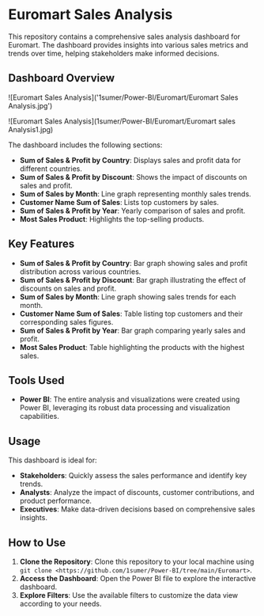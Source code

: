 # Euromart Sales Analysis

This repository contains a comprehensive sales analysis dashboard for Euromart. The dashboard provides insights into various sales metrics and trends over time, helping stakeholders make informed decisions.

## Dashboard Overview
![Euromart Sales Analysis]('1sumer/Power-BI/Euromart/Euromart Sales Analysis.jpg')

![Euromart Sales Analysis](1sumer/Power-BI/Euromart/Euromart sales Analysis1.jpg)

The dashboard includes the following sections:

- **Sum of Sales & Profit by Country**: Displays sales and profit data for different countries.
- **Sum of Sales & Profit by Discount**: Shows the impact of discounts on sales and profit.
- **Sum of Sales by Month**: Line graph representing monthly sales trends.
- **Customer Name Sum of Sales**: Lists top customers by sales.
- **Sum of Sales & Profit by Year**: Yearly comparison of sales and profit.
- **Most Sales Product**: Highlights the top-selling products.

## Key Features

- **Sum of Sales & Profit by Country**: Bar graph showing sales and profit distribution across various countries.
- **Sum of Sales & Profit by Discount**: Bar graph illustrating the effect of discounts on sales and profit.
- **Sum of Sales by Month**: Line graph showing sales trends for each month.
- **Customer Name Sum of Sales**: Table listing top customers and their corresponding sales figures.
- **Sum of Sales & Profit by Year**: Bar graph comparing yearly sales and profit.
- **Most Sales Product**: Table highlighting the products with the highest sales.

## Tools Used

- **Power BI**: The entire analysis and visualizations were created using Power BI, leveraging its robust data processing and visualization capabilities.

## Usage

This dashboard is ideal for:

- **Stakeholders**: Quickly assess the sales performance and identify key trends.
- **Analysts**: Analyze the impact of discounts, customer contributions, and product performance.
- **Executives**: Make data-driven decisions based on comprehensive sales insights.

## How to Use

1. **Clone the Repository**: Clone this repository to your local machine using `git clone <https://github.com/1sumer/Power-BI/tree/main/Euromart>`.
2. **Access the Dashboard**: Open the Power BI file to explore the interactive dashboard.
3. **Explore Filters**: Use the available filters to customize the data view according to your needs.
